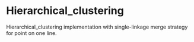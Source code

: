 # Hierarchical_clustering
Hierarchical_clustering implementation with single-linkage merge strategy for point on one line.
